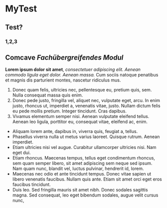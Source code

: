 # MyTest
## Test?
### 1,2,3

**Comcave** *Fachübergreifendes Modul*
---
**Lorem ipsum dolor sit amet**, *consectetuer adipiscing elit. Aenean commodo ligula eget dolor. Aenean massa.* Cum sociis natoque penatibus et magnis dis parturient montes, nascetur ridiculus mus.
1. Donec quam felis, ultricies nec, pellentesque eu, pretium quis, sem. Nulla consequat massa quis enim.
2. Donec pede justo, fringilla vel, aliquet nec, vulputate eget, arcu. In enim justo, rhoncus ut, imperdiet a, venenatis vitae, justo. Nullam dictum felis eu pede mollis pretium. Integer tincidunt. Cras dapibus.
3. Vivamus elementum semper nisi. Aenean vulputate eleifend tellus. Aenean leo ligula, porttitor eu, consequat vitae, eleifend ac, enim.
- Aliquam lorem ante, dapibus in, viverra quis, feugiat a, tellus.
- Phasellus viverra nulla ut metus varius laoreet. Quisque rutrum. Aenean imperdiet.
- Etiam ultricies nisi vel augue. Curabitur ullamcorper ultricies nisi. Nam eget dui.
- Etiam rhoncus. Maecenas tempus, tellus eget condimentum rhoncus, sem quam semper libero, sit amet adipiscing sem neque sed ipsum. Nam quam nunc, blandit vel, luctus pulvinar, hendrerit id, lorem.
- Maecenas nec odio et ante tincidunt tempus. Donec vitae sapien ut libero venenatis faucibus. Nullam quis ante. Etiam sit amet orci eget eros faucibus tincidunt.
- Duis leo. Sed fringilla mauris sit amet nibh. Donec sodales sagittis magna. Sed consequat, leo eget bibendum sodales, augue velit cursus nunc, 
